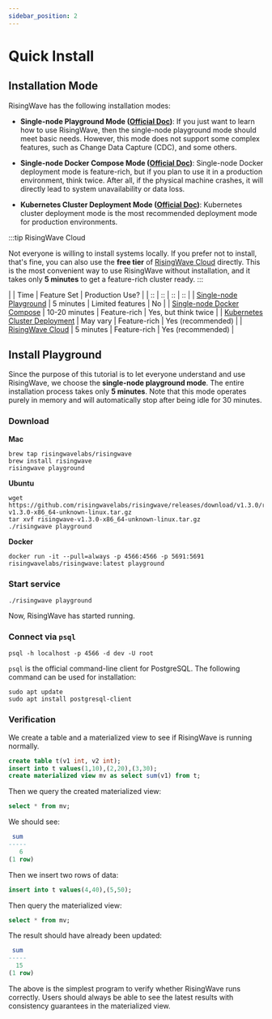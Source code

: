 ```yaml
---
sidebar_position: 2
---
```


# Quick Install

## Installation Mode

RisingWave has the following installation modes:

- **Single-node Playground Mode ([Official Doc](https://docs.risingwave.com/docs/current/risingwave-trial/?method=overview))**: If you just want to learn how to use RisingWave, then the single-node playground mode should meet basic needs. However, this mode does not support some complex features, such as Change Data Capture (CDC), and some others.

- **Single-node Docker Compose Mode ([Official Doc](https://docs.risingwave.com/docs/current/risingwave-trial/?method=docker-compose))**: Single-node Docker deployment mode is feature-rich, but if you plan to use it in a production environment, think twice. After all, if the physical machine crashes, it will directly lead to system unavailability or data loss.
- **Kubernetes Cluster Deployment Mode ([Official Doc](https://docs.risingwave.com/docs/dev/risingwave-kubernetes/))**: Kubernetes cluster deployment mode is the most recommended deployment mode for production environments.

:::tip RisingWave Cloud

Not everyone is willing to install systems locally. If you prefer not to install, that's fine, you can also use the **free tier** of [RisingWave Cloud](https://cloud.risingwave.com/) directly. This is the most convenient way to use RisingWave without installation, and it takes only **5 minutes** to get a feature-rich cluster ready.
:::


|  | Time | Feature Set | Production Use? |
| :: | :: | :: | :: |
|  [Single-node Playground](https://docs.risingwave.com/docs/current/risingwave-trial/?method=overview)   |  5 minutes      | Limited features | No |
|  [Single-node Docker Compose](https://docs.risingwave.com/docs/current/risingwave-trial/?method=docker-compose)  | 10-20 minutes        | Feature-rich | Yes, but think twice |
|  [Kubernetes Cluster Deployment](https://docs.risingwave.com/docs/dev/risingwave-kubernetes/)  | May vary        | Feature-rich | Yes (recommended) |
|  [RisingWave Cloud](https://cloud.risingwave.com/)  | 5 minutes        | Feature-rich | Yes (recommended) |

## Install Playground

Since the purpose of this tutorial is to let everyone understand and use RisingWave, we choose the **single-node playground mode**. The entire installation process takes only **5 minutes**. Note that this mode operates purely in memory and will automatically stop after being idle for 30 minutes.

### Download
**Mac**
```shell
brew tap risingwavelabs/risingwave
brew install risingwave
risingwave playground
```

**Ubuntu**
```shell
wget https://github.com/risingwavelabs/risingwave/releases/download/v1.3.0/risingwave-v1.3.0-x86_64-unknown-linux.tar.gz
tar xvf risingwave-v1.3.0-x86_64-unknown-linux.tar.gz
./risingwave playground
```

**Docker**
```shell
docker run -it --pull=always -p 4566:4566 -p 5691:5691 risingwavelabs/risingwave:latest playground
```

### Start service
```shell
./risingwave playground
```
Now, RisingWave has started running.

### Connect via `psql`
```shell
psql -h localhost -p 4566 -d dev -U root
```

`psql` is the official command-line client for PostgreSQL. The following command can be used for installation:

```shell
sudo apt update
sudo apt install postgresql-client
```

### Verification
We create a table and a materialized view to see if RisingWave is running normally.

```sql
create table t(v1 int, v2 int);
insert into t values(1,10),(2,20),(3,30);
create materialized view mv as select sum(v1) from t;
```

Then we query the created materialized view:

```sql
select * from mv;
```

We should see:
```sql
 sum
-----
   6
(1 row)
```

Then we insert two rows of data:
```sql
insert into t values(4,40),(5,50);
```

Then query the materialized view:
```sql
select * from mv;
```

The result should have already been updated:
```sql
 sum
-----
  15
(1 row)
```

The above is the simplest program to verify whether RisingWave runs correctly. Users should always be able to see the latest results with consistency guarantees in the materialized view.
